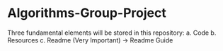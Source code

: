 # Algorithms-Group-Project
Three fundamental elements will be stored in this repository: a. Code b. Resources c. Readme (Very Important) → Readme Guide
